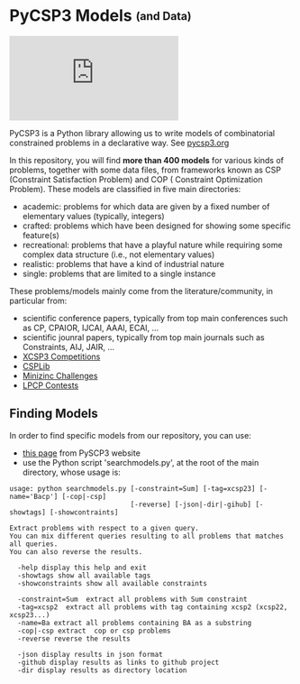 # PyCSP3 Models <sub><sup>(and Data)</sup></sub>

![Models count](https://badgen.net/https/github.com/xcsp3team/pycsp3-models/releases/download/1.1/counter.json)

PyCSP3 is a Python library allowing us to write models of combinatorial constrained problems in a declarative way.
See [pycsp3.org](https://www.pycsp.org/)

In this repository, you will find **more than 400 models** for various kinds of problems, together with some data files, from frameworks known as CSP (Constraint Satisfaction Problem) and COP (
Constraint Optimization Problem).
These models are classified in five main directories:

- academic: problems for which data are given by a fixed number of elementary values (typically, integers)
- crafted: problems which have been designed for showing some specific feature(s)
- recreational: problems that have a playful nature while requiring some complex data structure (i.e., not elementary values)
- realistic: problems that have a kind of industrial nature
- single: problems that are limited to a single instance

These problems/models mainly come from the literature/community, in particular from:


- scientific conference papers, typically from top main conferences such as CP, CPAIOR, IJCAI, AAAI, ECAI, ... 
- scientific jounral papers, typically from top main journals such as Constraints, AIJ, JAIR, ...
- [XCSP3 Competitions](https://xcsp.org/competitions/)
- [CSPLib](https://www.csplib.org/)
- [Minizinc Challenges](https://github.com/MiniZinc/mzn-challenge)
- [LPCP Contests](https://github.com/lpcp-contest)

## Finding Models

In order to find specific models from our repository, you can use:

- [this page](http://pycsp.org/models/) from PySCP3 website
- use the Python script 'searchmodels.py', at the root of the main directory, whose usage is:

```
usage: python searchmodels.py [-constraint=Sum] [-tag=xcsp23] [-name='Bacp'] [-cop|-csp]
                              [-reverse] [-json|-dir|-gihub] [-showtags] [-showcontraints]

Extract problems with respect to a given query.
You can mix different queries resulting to all problems that matches all queries.
You can also reverse the results.

  -help display this help and exit
  -showtags show all available tags
  -showconstraints show all available constraints

  -constraint=Sum  extract all problems with Sum constraint
  -tag=xcsp2  extract all problems with tag containing xcsp2 (xcsp22, xcsp23...)
  -name=Ba extract all problems containing BA as a substring
  -cop|-csp extract  cop or csp problems
  -reverse reverse the results

  -json display results in json format 
  -github display results as links to github project
  -dir display results as directory location
```

